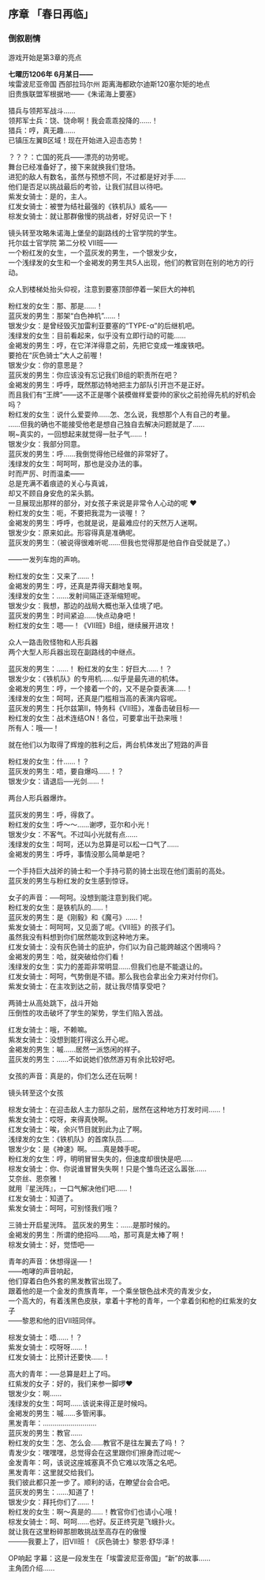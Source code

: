 ## 序章 「春日再临」

### 倒叙剧情  

游戏开始是第3章的亮点  

**七曜历1206年 6月某日——**  
埃雷波尼亚帝国 西部拉玛尔州 距离海都欧尔迪斯120塞尔矩的地点  
旧贵族联盟军根据地——《朱诺海上要塞》  

猎兵与领邦军战斗……  
领邦军士兵：饶、饶命啊！我会乖乖投降的……！  
猎兵：哼，真无趣……  
已镇压左翼B区域！现在开始进入迎击态势！  

？？？：亡国的死兵——漂亮的功劳呢。  
        舞台已经准备好了，接下来就换我们登场。  
        进犯的敌人有数名，虽然与预想不同，不过都是好对手……  
        他们是否足以挑战最后的考验，让我们拭目以待吧。  
紫发女骑士：是的，主人。  
红发女骑士：被誉为结社最强的《铁机队》威名——  
棕发女骑士：就让那群傲慢的挑战者，好好见识一下！  

镜头转至攻略朱诺海上堡垒的副路线的士官学院的学生。  
托尔兹士官学院 第二分校 VII班——  
一个粉红发的女生，一个蓝灰发的男生，一个银发少女，  
一个浅绿发的女生和一个金褐发的男生共5人出现，他们的教官则在别的地方的行动。  

众人到楼梯处抬头仰视，注意到要塞顶部停着一架巨大的神机  

粉红发的女生：那、那是……！  
蓝灰发的男生：那架“白色神机”……！  
银发少女：是曾经毁灭加雷利亚要塞的“TYPE-α”的后继机吧。  
浅绿发的女生：目前看起来，似乎没有立即行动的可能……  
金褐发的男生：哼，在它洋洋得意之前，先把它变成一堆废铁吧。  
要抢在“灰色骑士”大人之前喔！  
银发少女：你的意思是？  
蓝灰发的男生：你应该没有忘记我们B组的职责所在吧？  
金褐发的男生：呼呼，既然那边特地把主力部队引开岂不是正好。  
            而且我们有“王牌”——这不正是哪个装模做样爱耍帅的家伙之前抢得先机的好机会吗？  
粉红发的女生：说什么爱耍帅……怎、怎么说，我想那个人有自己的考量。  
            ……但我的确也不能接受他老是想自己独自去解决问题就是了……  
            啊~真实的，一回想起来就觉得一肚子气……！  
银发少女：我部分同意。  
蓝灰发的男生：呼……我倒觉得他已经做的非常好了。  
浅绿发的女生：呵呵呵，那也是没办法的事。  
时而严厉、时而温柔——  
            总是充满不着痕迹的关心与真诚，  
            却又不顾自身安危的呆头鹅。  
            一旦展现出那样的部分，对女孩子来说是非常令人心动的呢 ❤  
粉红发的女生：呃，不要把我混为一谈喔！？  
金褐发的男生：呼呼，也就是说，是最难应付的天然万人迷啊。  
银发少女：原来如此。形容得真是准确呢。  
蓝灰发的男生：（被说得很难听呢……但我也觉得那是他自作自受就是了。）  

——一发列车炮的声响。  

粉红发的女生：又来了……！  
金褐发的男生：哼，还真是弄得天翻地复啊。  
浅绿发的女生：……发射间隔正逐渐缩短呢。  
银发少女：我想，那边的战局大概也渐入佳境了吧。  
蓝灰发的男生：时间紧迫……快点动身吧！  
粉红发的女生：嗯──！《Ⅶ班》B组，继续展开进攻！  

众人一路击败怪物和人形兵器  
两个大型人形兵器出现在副路线的中继点。  

蓝灰发的男生：……！
粉红发的女生：好巨大……！？  
银发少女：《铁机队》的专用机……似乎是最先进的机体。  
金褐发的男生：哼，一个接着一个的，又不是杂耍表演……！  
浅绿发的女生：呵呵，还真是门槛相当高的表演内容呢。  
蓝灰发的男生：托尔兹第Ⅱ，特务科《Ⅶ班》，准备击破目标──  
粉红发的女生：战术连结ON！各位，可要拿出干劲来哦！  
所有人：哦──！

就在他们以为取得了辉煌的胜利之后，两台机体发出了短路的声音  

粉红发的女生：什……！？  
蓝灰发的男生：唔，要自爆吗……！？  
银发少女：请退后──光剑……！  

两台人形兵器爆炸。  

蓝灰发的男生：呼，得救了。  
粉红发的女生：呼～～……谢啰，亚尔和小光！  
银发少女：不客气。不过叫小光就有点……  
浅绿发的女生：呵呵，还以为总算是可以松一口气了……  
金褐发的男生：呼呼，事情没那么简单是吧？  

一个手持巨大战斧的骑士和一个手持弓箭的骑士出现在他们面前的高处。  
蓝灰发的男生与粉红发的女生感到惊讶。  

女子的声音：──呵呵。没想到能注意到我们呢。  
粉红发的女生：是铁机队的……！  
蓝灰发的男生：是《刚毅》和《魔弓》……！  
紫发女骑士：呵呵呵，又见面了呢。《Ⅶ班》的孩子们。  
           虽然我没有料想到你们居然能攻到这种地方来。  
红发女骑士：没有灰色骑士的庇护，你们以为自己能跨越这个困境吗？  
金褐发的男生：哈，就突破给你们看！  
浅绿发的女生：实力的差距非常明显……但我们也是不能退让的。  
红发女骑士：呵呵，气势倒是不错。那么我也会拿出全力来对付你们。  
紫发女骑士：在主攻到达之前，就让我尽情享受吧？  

两骑士从高处跳下，战斗开始  
压倒性的攻击破坏了学生的架势，学生们陷入苦战。  

红发女骑士：哦，不赖嘛。  
紫发女骑士：没想到能打得这么开心呢。  
金褐发的男生：嘁……居然一派悠闲的样子。  
蓝灰发的男生：……不如说她们依然游刃有余比较好吧。  

女孩的声音：真是的，你们怎么还在玩啊！  

镜头转至这个女孩  

棕发女骑士：在迎击敌人主力部队之前，居然在这种地方打发时间……！  
紫发女骑士：哎呀，来得真快啊。  
红发女骑士：唉，余兴节目就到此为止了啊。  
浅绿发的女生：《铁机队》的首席队员……  
银发少女：是《神速》啊。……真是棘手呢。  
粉红发的女生：哼，明明冒冒失失的，但速度却很快是吧……  
棕发女骑士：你、你说谁冒冒失失啊！只是个雏鸟还这么嚣张……  
艾奈丝、恩奈雅！  
就用『星洸阵』，一口气解决他们吧……！  
红发女骑士：知道了。  
紫发女骑士：呵呵，可别怪我们哦？  

三骑士开启星洸阵。
蓝灰发的男生：……是那时候的。  
金褐发的男生：所谓的绝招吗……哈，那可真是太棒了啊！  
棕发女骑士：好，觉悟吧──  

青年的声音：休想得逞──！  
——咆哮的声音响起，  
他们穿着白色外套的黑发教官出现了。  
跟着他的是一个金发的贵族青年，一个乘坐银色战术壳的青发少女，  
一个高大的，有着浅黑色皮肤，拿着十字枪的青年，一个拿着剑和枪的红紫发的女子  
——黎恩和他的旧Ⅶ班同伴。  

棕发女骑士：唔……！？  
紫发女骑士：哎呀呀……！  
红发女骑士：比预计还要快……！  

高大的青年：──总算是赶上了吗。  
红紫发的女子：好的，我们来参一脚啰❤  
银发少女：啊……  
浅绿发的女生：呵呵……该说来得正是时候吗。  
金褐发的男生：嘁……多管闲事。  
黑发青年：………………………  
蓝灰发的男生：教官……  
粉红发的女生：怎、怎么会……教官不是往左翼去了吗！？  
青发少女：嘿嘿嘿，总觉得会在这里跟你们擦身而过呢～  
金发青年：呵，该说这座城塞真不负它难以攻落之名吧。  
黑发青年：这里就交给我们。  
我们彼此都只差一步了。顺利的话，在瞭望台会合吧。  
蓝灰发的男生：……知道了！  
银发少女：拜托你们了……！  
粉红发的女生：啊～真是的……！教官你们也请小心哦！  
棕发女骑士：呵、呵呵……也好。反正终究是飞蛾扑火。  
就让我在这里粉碎那胆敢挑战至高存在的傲慢  
────我要上了，旧Ⅶ班！《灰色骑士》黎恩‧舒华泽！  

OP响起
字幕：这是一段发生在「埃雷波尼亚帝国」“新”的故事……  
主角团介绍……
